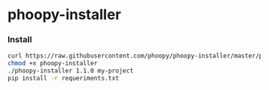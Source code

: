 # phoopy-installer

### Install

```bash
curl https://raw.githubusercontent.com/phoopy/phoopy-installer/master/phoopy-installer -o phoopy-installer
chmod +x phoopy-installer
./phoopy-installer 1.1.0 my-project
pip install -r requeriments.txt
```

